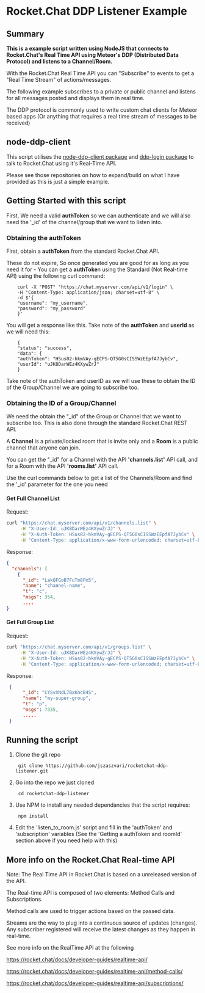 # Rocket.Chat DDP Listener Example

## Summary

**This is a example script written using NodeJS that connects to Rocket.Chat's Real Time API using Meteor's DDP (Distributed Data Protocol) and listens to a Channel/Room.**

With the Rocket.Chat Real Time API you can "Subscribe" to events to get a "Real Time Stream" of actions/messages.

The following example subscribes to a private or public channel and listens for all messages posted and displays them in real time.

The DDP protocol is commonly used to write custom chat clients for Meteor based apps (Or anything that requires a real time stream of messages to be received)

## node-ddp-client

This script utilises the [node-ddp-client package](https://github.com/oortcloud/node-ddp-clien) and [ddp-login package](https://github.com/vsivsi/ddp-login) to talk to Rocket.Chat using it's Real-Time API.

Please see those repositories on how to expand/build on what I have provided as this is just a simple example.

## Getting Started with this script

First, We need a valid **authToken** so we can authenticate and we will also need the '_id' of the channel/group that we want to listen into.

### Obtaining the authToken

First, obtain a **authToken** from the standard Rocket.Chat API.

These do not expire, So once generated you are good for as long as you need it for - You can get a **authToke**n using the Standard (Not Real-time API) using the following curl command:

        curl -X "POST" "https://chat.myserver.com/api/v1/login" \
        -H "Content-Type: application/json; charset=utf-8" \
        -d $'{
        "username": "my_username",
        "password": "my_password"
        }'
You will get a response like this. Take note of the **authToken** and **userId** as we will need this:

        {
        "status": "success",
        "data": {
        "authToken": "HSus82-hkmVAy-gECPS-QT5G0sCISSWzEEpfA7JybCv",
        "userId": "uJK8DarWEz4KXywZrJ"
        }

Take note of the authToken and userID as we will use these to obtain the ID of the Group/Channel we are going to subscribe too.

### Obtaining the ID of a Group/Channel

We need the obtain the "_id" of the Group or Channel that we want to subscribe too. This is also done through the standard Rocket.Chat REST API.

A **Channel** is a private/locked room that is invite only and a **Room** is a public channel that anyone can join.

You can get the "_id" for a Channel with the API **'channels.list'** API call, and for a Room with the API **'rooms.list'** API call.

Use the curl commands below to get a list of the Channels/Room and find the '_id' parameter for the one you need

#### Get Full Channel List

Request:

```bash
curl "https://chat.myserver.com/api/v1/channels.list" \
     -H "X-User-Id: uJK8DarWEz4KXywZrJJ" \
     -H "X-Auth-Token: HSus82-hkmVAy-gECPS-QT5G0sCISSWzEEpfA7JybCv" \
     -H "Content-Type: application/x-www-form-urlencoded; charset=utf-8"
```

Response:

```json
{
  "channels": [
    {
      "_id": "LakQFGoB7FuTm8Fm5",
      "name": "channel-name",
      "t": "c",
      "msgs": 354,
      ....
}
```

#### Get Full Group List

Request:

```bash
curl "https://chat.myserver.com/api/v1/groups.list" \
     -H "X-User-Id: uJK8DarWEz4KXywZrJJ" \
     -H "X-Auth-Token: HSus82-hkmVAy-gECPS-QT5G0sCISSWzEEpfA7JybCv" \
     -H "Content-Type: application/x-www-form-urlencoded; charset=utf-8"
```

Response:

```json
 {
      "_id": "CYSvXNdL7BxKncB4S",
      "name": "my-super-group",
      "t": "p",
      "msgs": 7335,
      .....
 }
 ```


## Running the script

1. Clone the git repo

        git clone https://github.com/jszaszvari/rocketchat-ddp-listener.git
1. Go into the repo we just cloned

        cd rocketchat-ddp-listener
1. Use NPM to install any needed dependancies that the script requires:

        npm install
1. Edit the 'listen_to_room.js' script and fill in the 'authToken' and 'subscription' variables (See the 'Getting a authToken and roomId' section above if you need help with this)

## More info on the Rocket.Chat Real-time API

Note: The Real Time API in Rocket.Chat is based on a unreleased version of the API.

The Real-time API is composed of two elements: Method Calls and Subscriptions.

Method calls are used to trigger actions based on the passed data.

Streams are the way to plug into a continuous source of updates (changes). Any subscriber registered will receive the latest changes as they happen in real-time.

See more info on the RealTime API at the following

<https://rocket.chat/docs/developer-guides/realtime-api/>

<https://rocket.chat/docs/developer-guides/realtime-api/method-calls/>

<https://rocket.chat/docs/developer-guides/realtime-api/subscriptions/>